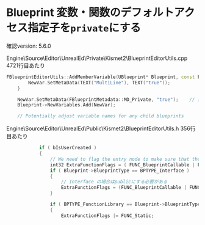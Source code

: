 # Blueprint 変数・関数のデフォルトアクセス指定子を`private`にする

確認version: 5.6.0

Engine\Source\Editor\UnrealEd\Private\Kismet2\BlueprintEditorUtils.cpp
4721行目あたり
```C++
FBlueprintEditorUtils::AddMemberVariable(UBlueprint* Blueprint, const FName
		NewVar.SetMetaData(TEXT("MultiLine"), TEXT("true"));
	}

	NewVar.SetMetaData(FBlueprintMetadata::MD_Private, "true");    // 変数の初期アクセス権をPrivateに
	Blueprint->NewVariables.Add(NewVar);

	// Potentially adjust variable names for any child blueprints

```

Engine\Source\Editor\UnrealEd\Public\Kismet2\BlueprintEditorUtils.h
356行目あたり
```C++
			if ( bIsUserCreated )
			{
				// We need to flag the entry node to make sure that the compiled function is callable from Kismet2
				int32 ExtraFunctionFlags = ( FUNC_BlueprintCallable | FUNC_BlueprintEvent | FUNC_Private ); // 関数の初期アクセス権をPrivateに
				if ( Blueprint->BlueprintType == BPTYPE_Interface )
				{
					// Interface の場合はpublicにする必要がある
					ExtraFunctionFlags = (FUNC_BlueprintCallable | FUNC_BlueprintEvent | FUNC_Public);
				}

				if ( BPTYPE_FunctionLibrary == Blueprint->BlueprintType )
				{
					ExtraFunctionFlags |= FUNC_Static;

```